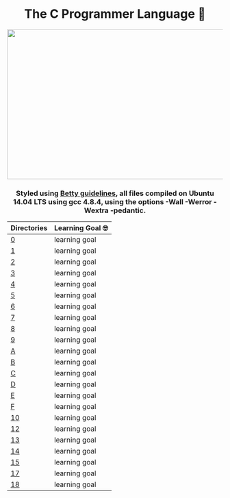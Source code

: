 <h1 align="center"> The C Programmer Language 👵 </h1>

<p align="center">
  <img width="700" height="350" src="https://i2.wp.com/nileease.com/wp-content/uploads/2020/08/ea862c2c1781bb4233ef774f8dfe7f19.gif">
</p>

<h3 align="center">Styled using <a href="https://github.com/holbertonschool/Betty/wiki">Betty guidelines</a>, all files compiled on Ubuntu 14.04 LTS using gcc 4.8.4, using the options -Wall -Werror -Wextra -pedantic.</h3>

| Directories | Learning Goal 🤓 |
| --- | --- |
| [0](https://github.com/cmdelcarmen/holbertonschool-low_level_programming/tree/main/0x00-hello_world) | learning goal |
| [1](https://github.com/cmdelcarmen/holbertonschool-low_level_programming/tree/main/0x01-variables_if_else_while) | learning goal |
| [2](https://github.com/cmdelcarmen/holbertonschool-low_level_programming/tree/main/0x02-functions_nested_loops) | learning goal |
| [3](https://github.com/cmdelcarmen/holbertonschool-low_level_programming/tree/main/0x03-debugging) | learning goal |
| [4](https://github.com/cmdelcarmen/holbertonschool-low_level_programming/tree/main/0x04-more_functions_nested_loops) | learning goal |
| [5](https://github.com/cmdelcarmen/holbertonschool-low_level_programming/tree/main/0x05-pointers_arrays_strings) | learning goal |
| [6](https://github.com/cmdelcarmen/holbertonschool-low_level_programming/tree/main/0x06-pointers_arrays_strings) | learning goal |
| [7](https://github.com/cmdelcarmen/holbertonschool-low_level_programming/tree/main/0x07-pointers_arrays_strings) | learning goal |
| [8](https://github.com/cmdelcarmen/holbertonschool-low_level_programming/tree/main/0x08-recursion) | learning goal |
| [9](https://github.com/cmdelcarmen/holbertonschool-low_level_programming/tree/main/0x09-static_libraries) | learning goal |
| [A](https://github.com/cmdelcarmen/holbertonschool-low_level_programming/tree/main/0x0A-argc_argv) | learning goal |
| [B](https://github.com/cmdelcarmen/holbertonschool-low_level_programming/tree/main/0x0B-malloc_free) | learning goal |
| [C](https://github.com/cmdelcarmen/holbertonschool-low_level_programming/tree/main/0x0C-more_malloc_free) | learning goal |
| [D](https://github.com/cmdelcarmen/holbertonschool-low_level_programming/tree/main/0x0D-preprocessor) | learning goal |
| [E](https://github.com/cmdelcarmen/holbertonschool-low_level_programming/tree/main/0x0E-structures_typedef) | learning goal |
| [F](https://github.com/cmdelcarmen/holbertonschool-low_level_programming/tree/main/0x0F-function_pointers) | learning goal |
| [10](https://github.com/cmdelcarmen/holbertonschool-low_level_programming/tree/main/0x10-variadic_functions) | learning goal |
| [12](https://github.com/cmdelcarmen/holbertonschool-low_level_programming/tree/main/0x12-singly_linked_lists) | learning goal |
| [13](https://github.com/cmdelcarmen/holbertonschool-low_level_programming/tree/main/0x13-more_singly_linked_lists) | learning goal |
| [14](https://github.com/cmdelcarmen/holbertonschool-low_level_programming/tree/main/0x14-bit_manipulation) | learning goal |
| [15](https://github.com/cmdelcarmen/holbertonschool-low_level_programming/tree/main/0x15-file_io) | learning goal |
| [17](https://github.com/cmdelcarmen/holbertonschool-low_level_programming/tree/main/0x17-doubly_linked_lists) | learning goal |
| [18](https://github.com/cmdelcarmen/holbertonschool-low_level_programming/tree/main/0x18-dynamic_libraries) | learning goal |



